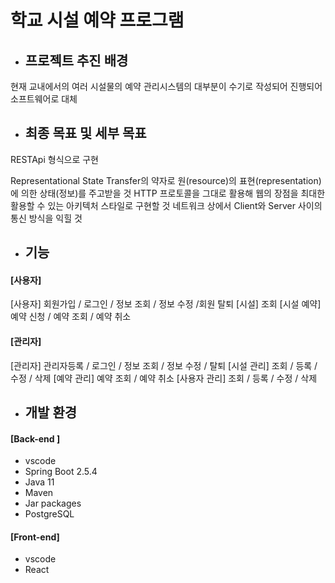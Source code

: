# 학교 시설 예약 프로그램

- ## 프로젝트 추진 배경

현재 교내에서의 여러 시설물의 예약 관리시스템의 대부분이 수기로 작성되어 진행되어 소프트웨어로 대체



- ## 최종 목표 및 세부 목표

RESTApi 형식으로 구현

Representational State Transfer의 약자로 원(resource)의 표현(representation)에 의한 상태(정보)를 주고받을 것
HTTP 프로토콜을 그대로 활용해 웹의 장점을 최대한 활용할 수 있는 아키텍처 스타일로 구현할 것
네트워크 상에서 Client와 Server 사이의 통신 방식을 익힐 것



- ## 기능

#### [사용자]

[사용자] 회원가입 / 로그인 / 정보 조회 / 정보 수정 /회원 탈퇴 
[시설] 조회
[시설 예약] 예약 신청 / 예약 조회  / 예약 취소 

#### [관리자]

[관리자] 관리자등록 / 로그인 / 정보 조회 / 정보 수정 / 탈퇴
[시설 관리] 조회 / 등록 / 수정 / 삭제
[예약 관리] 예약 조회  / 예약 취소
[사용자 관리] 조회 / 등록 / 수정 / 삭제





- ## 개발 환경

#### [Back-end ]

- vscode
- Spring Boot 2.5.4
- Java 11
- Maven
- Jar packages
- PostgreSQL

#### [Front-end] 

- vscode
- React












